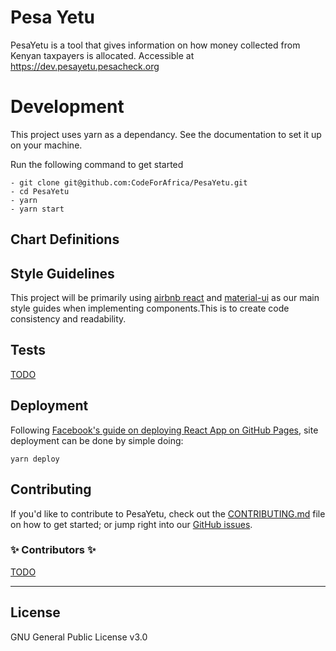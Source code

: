 # Pesa Yetu
PesaYetu is a tool that gives information on how money collected from Kenyan taxpayers is allocated. Accessible at https://dev.pesayetu.pesacheck.org

# Development

This project uses yarn as a dependancy. See the documentation to set it up on your machine.

Run the following command to get started

```
- git clone git@github.com:CodeForAfrica/PesaYetu.git
- cd PesaYetu
- yarn
- yarn start
```

## Chart Definitions




## Style Guidelines

This project will be primarily using [airbnb react](https://github.com/airbnb/javascript/tree/master/react) and [material-ui](https://material-ui.com/) as our main style guides when implementing components.This is to create code consistency and readability.

## Tests

[TODO](https://github.com/facebook/create-react-app/blob/master/packages/react-scripts/template/README.md#running-tests)

## Deployment

Following [Facebook's guide on deploying React App on GitHub Pages](https://github.com/facebook/create-react-app/blob/master/packages/react-scripts/template/README.md#github-pages), site deployment can be done by simple doing:

```shell
yarn deploy
```

## Contributing

If you'd like to contribute to PesaYetu, check out the [CONTRIBUTING.md](./CONTRIBUTING.md) file on how to get started; or jump right into our [GitHub issues](issues).


### ✨ Contributors ✨

[TODO](https://www.npmjs.com/package/all-contributors-cli)

---

## License

GNU General Public License v3.0